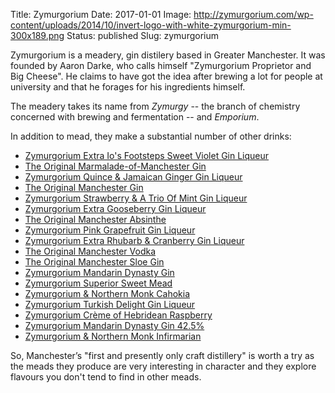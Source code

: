 Title: Zymurgorium
Date: 2017-01-01
Image: http://zymurgorium.com/wp-content/uploads/2014/10/invert-logo-with-white-zymurgorium-min-300x189.png
Status: published
Slug: zymurgorium

Zymurgorium is a meadery, gin distilery based in Greater Manchester. It was
founded by Aaron Darke, who calls himself
"Zymurgorium Proprietor and Big Cheese". He claims to have got the idea after
brewing a lot for people at university and that he forages for his ingredients
himself.

<!-- PELICAN_END_SUMMARY -->

The meadery takes its name from _Zymurgy_ -- the branch of chemistry concerned
with brewing and fermentation -- and _Emporium_.

In addition to mead, they make a substantial number of other drinks:

* [Zymurgorium Extra Io's Footsteps Sweet Violet Gin Liqueur](https://www.masterofmalt.com/liqueurs/zymurgorium/zymurgorium-extra-ios-footsteps-sweet-violet-gin-quintessential-range-liqueur/)
* [The Original Marmalade-of-Manchester Gin](https://www.masterofmalt.com/gin/the-zymurgorium/the-original-marmalade-of-manchester-gin/)
* [Zymurgorium Quince & Jamaican Ginger Gin Liqueur](https://www.masterofmalt.com/liqueurs/zymurgorium/zymurgorium-quince-and-jamaican-ginger-gin-liqueur-quintessential-range-liqueurs/)
* [The Original Manchester Gin](https://www.masterofmalt.com/gin/zymurgorium/the-original-manchester-gin/)
* [Zymurgorium Strawberry & A Trio Of Mint Gin Liqueur](https://www.masterofmalt.com/liqueurs/zymurgorium/zymurgorium-strawberry-and-a-trio-of-mint-gin-liqueur-quintessential-range/)
* [Zymurgorium Extra Gooseberry Gin Liqueur](https://www.masterofmalt.com/gin/zymurgorium/zymurgorium-extra-gooseberry-gin-quintessential-range-liqueur/)
* [The Original Manchester Absinthe](https://www.masterofmalt.com/absinthe/the-zymurgorium/the-original-manchester-absinthe/)
* [Zymurgorium Pink Grapefruit Gin Liqueur](https://www.masterofmalt.com/gin/zymurgorium/zymurgorium-pink-grapefruit-gin/)
* [Zymurgorium Extra Rhubarb & Cranberry Gin Liqueur](https://www.masterofmalt.com/gin/zymurgorium/zymurgorium-extra-rhubarb-and-cranberry-gin-quintessential-range-liqueur/)
* [The Original Manchester Vodka](https://www.masterofmalt.com/vodka/zymurgorium/the-original-manchester-vodka/)
* [The Original Manchester Sloe Gin](https://www.masterofmalt.com/gin/zymurgorium/the-original-manchester-sloe-gin/)
* [Zymurgorium Mandarin Dynasty Gin](https://www.masterofmalt.com/gin/the-zymurgorium/zymurgorium-mandarin-dynasty-gin-40-gin/)
* [Zymurgorium Superior Sweet Mead](https://www.masterofmalt.com/mead/the-zymurgorium/zymurgorium-superior-sweet-mead/)
* [Zymurgorium & Northern Monk Cahokia](https://www.masterofmalt.com/gin/zymurgorium/zymurgorium-and-northern-monk-cahokia-gin/)
* [Zymurgorium Turkish Delight Gin Liqueur](https://www.masterofmalt.com/liqueurs/zymurgorium/zymurgorium-turkish-delight-gin-liqueur-quintessential-range-liqueur/)
* [Zymurgorium Crème of Hebridean Raspberry](https://www.masterofmalt.com/liqueurs/zymurgorium/zymurgorium-creme-of-hebridean-raspberry-liqueur/)
* [Zymurgorium Mandarin Dynasty Gin 42.5%](https://www.masterofmalt.com/gin/zymurgorium/zymurgorium-mandarin-dynasty-42-5-gin/)
* [Zymurgorium & Northern Monk Infirmarian](https://www.masterofmalt.com/gin/the-zymurgorium/zymurgorium-and-northern-monk-infirmarian-gin/)

So, Manchester’s "first and presently only craft distillery" is worth a try as
the meads they produce are very interesting in character and they explore
flavours you don't tend to find in other meads.